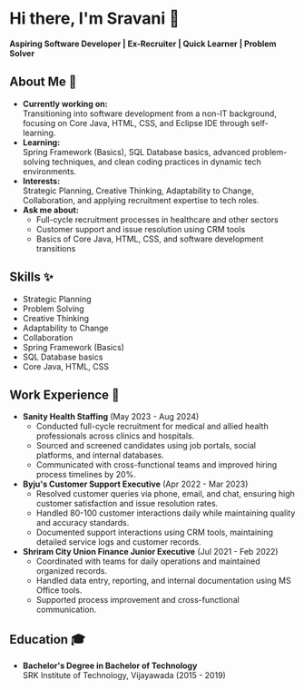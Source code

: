 # Hi there, I'm Sravani 👋

**Aspiring Software Developer | Ex-Recruiter | Quick Learner | Problem Solver**

## About Me 🚀
- **Currently working on:**  
  Transitioning into software development from a non-IT background, focusing on Core Java, HTML, CSS, and Eclipse IDE through self-learning.
- **Learning:**  
  Spring Framework (Basics), SQL Database basics, advanced problem-solving techniques, and clean coding practices in dynamic tech environments.
- **Interests:**  
  Strategic Planning, Creative Thinking, Adaptability to Change, Collaboration, and applying recruitment expertise to tech roles.
- **Ask me about:**  
  - Full-cycle recruitment processes in healthcare and other sectors  
  - Customer support and issue resolution using CRM tools  
  - Basics of Core Java, HTML, CSS, and software development transitions

## Skills ✨
- Strategic Planning
- Problem Solving
- Creative Thinking
- Adaptability to Change
- Collaboration
- Spring Framework (Basics)
- SQL Database basics
- Core Java, HTML, CSS

## Work Experience 💼
- **Sanity Health Staffing** (May 2023 - Aug 2024)  
  - Conducted full-cycle recruitment for medical and allied health professionals across clinics and hospitals.
  - Sourced and screened candidates using job portals, social platforms, and internal databases.
  - Communicated with cross-functional teams and improved hiring process timelines by 20%.
- **Byju's Customer Support Executive** (Apr 2022 - Mar 2023)  
  - Resolved customer queries via phone, email, and chat, ensuring high customer satisfaction and issue resolution rates.
  - Handled 80-100 customer interactions daily while maintaining quality and accuracy standards.
  - Documented support interactions using CRM tools, maintaining detailed service logs and customer records.
- **Shriram City Union Finance Junior Executive** (Jul 2021 - Feb 2022)  
  - Coordinated with teams for daily operations and maintained organized records.
  - Handled data entry, reporting, and internal documentation using MS Office tools.
  - Supported process improvement and cross-functional communication.

## Education 🎓
- **Bachelor's Degree in Bachelor of Technology**  
  SRK Institute of Technology, Vijayawada (2015 - 2019)
